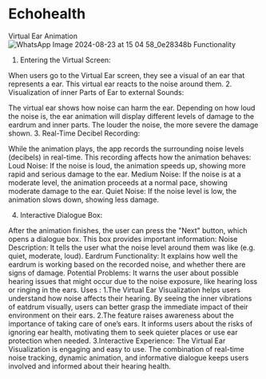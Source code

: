 # Echohealth
Virtual Ear Animation  
![WhatsApp Image 2024-08-23 at 15 04 58_0e28348b](https://github.com/user-attachments/assets/7bbe4a4f-40b7-4923-8fc6-f5592616efd5)
Functionality
1. Entering the Virtual Screen:

When users go to the Virtual Ear screen, they see a visual of an ear that represents a ear. This virtual ear reacts to the noise around them.
2.  Visualization of inner Parts of Ear to external Sounds:

The virtual ear shows how noise can harm the ear. Depending on how loud the noise is, the ear animation will display different levels of damage to the eardrum and inner parts. The louder the noise, the more severe the damage shown.
3. Real-Time Decibel Recording:

While the animation plays, the app records the surrounding noise levels (decibels) in real-time. This recording affects how the animation behaves:
Loud Noise: If the noise is loud, the animation speeds up, showing more rapid and serious damage to the ear.
Medium Noise: If the noise is at a moderate level, the animation proceeds at a normal pace, showing moderate damage to the ear.
Quiet Noise: If the noise level is low, the animation slows down, showing less damage.


4. Interactive Dialogue Box:

After the animation finishes, the user can press the "Next" button, which opens a dialogue box. This box provides important information:
Noise Description: It tells the user what the noise level around them was like (e.g. quiet, moderate, loud).
Eardrum Functionality: It explains how well the eardrum is working based on the recorded noise, and whether there are signs of damage.
Potential Problems: It warns the user about possible hearing issues that might occur due to the noise exposure, like hearing loss or ringing in the ears.
Uses :
1.The Virtual Ear Visualization helps users understand how noise affects their hearing. By seeing the inner vibrations of eatdrum visually, users can better grasp the immediate impact of their environment on their ears.
2.The feature raises awareness about the importance of taking care of one’s ears. It informs users about the risks of ignoring ear health, motivating them to seek quieter places or use ear protection when needed.
3.Interactive Experience:
The Virtual Ear Visualization is engaging and easy to use. The combination of real-time noise tracking, dynamic animation, and informative dialogue keeps users involved and informed about their hearing health.
